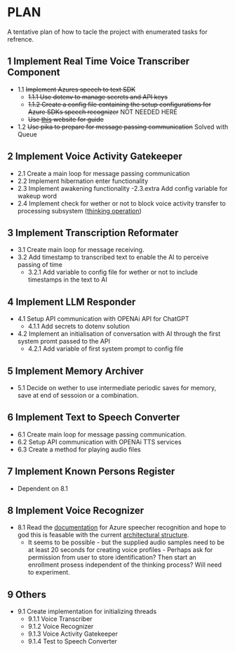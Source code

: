 # PLAN

A tentative plan of how to tacle the project with enumerated tasks for refrence.

## 1 Implement Real Time Voice Transcriber Component

- 1.1 ~~Implement Azures speech to text SDK~~
    - ~~1.1.1 Use dotenv to manage secrets and API keys~~
    - ~~1.1.2 Create a config file containing the setup configurations for Azure SDKs speech recognizer~~ NOT NEEDED HERE
    - ~~Use [this](https://learn.microsoft.com/en-us/azure/ai-services/speech-service/get-started-speech-to-text?tabs=windows%2Cterminal&pivots=programming-language-python) website for guide~~
- 1.2 ~~Use pika to prepare for message passing communication~~ Solved with Queue

## 2 Implement Voice Activity Gatekeeper

- 2.1 Create a main loop for message passing communication
- 2.2 Implement hibernation enter functionality
- 2.3 Implement awakening functionality
    -2.3.extra Add config variable for wakeup word
- 2.4 Implement check for wether or not to block voice activity transfer to processing subsystem ([thinking operation](./architecture.md))

## 3 Implement Transcription Reformater

- 3.1 Create main loop for message receiving.
- 3.2 Add timestamp to transcribed text to enable the AI to perceive passing of time
    - 3.2.1 Add variable to config file for wether or not to include timestamps in the text to AI

## 4 Implement LLM Responder

- 4.1 Setup API communication with OPENAi API for ChatGPT
    - 4.1.1 Add secrets to dotenv solution
- 4.2 Implement an initialisation of conversation with AI through the first system promt passed to the API
    - 4.2.1 Add variable of first system prompt to config file

## 5 Implement Memory Archiver

- 5.1 Decide on wether to use intermediate periodic saves for memory, save at end of sessoion or a combination.

## 6 Implement Text to Speech Converter

- 6.1 Create main loop for message passing communication.
- 6.2 Setup API communication with OPENAi TTS services
- 6.3 Create a method for playing audio files

## 7 Implement Known Persons Register

- Dependent on 8.1

## 8 Implement Voice Recognizer

- 8.1 Read the [documentation](https://learn.microsoft.com/en-us/azure/ai-services/speech-service/speaker-recognition-overview) for Azure speecher recognition and hope to god this is feasable with the current [architectural structure](architecture.md). 
    - It seems to be possible - but the supplied audio samples need to be at least 20 seconds for creating voice profiles - Perhaps ask for permission from user to store identification? Then start an enrollment prosess independent of the thinking process? Will need to experiment.

## 9 Others

- 9.1 Create implementation for initializing threads
    - 9.1.1 Voice Transcriber
    - 9.1.2 Voice Recognizer
    - 9.1.3 Voice Activity Gatekeeper
    - 9.1.4 Test to Speech Converter
